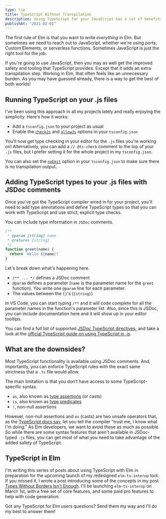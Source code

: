 ```yaml
---
type: tip
title: TypeScript Without Transpilation
description: Using TypeScript for your JavaScript has a lot of benefits. For Elm devs, the transpilation step is a burden. But you can get all the benefits and skip the transpilation.
publishAt: "2021-02-01"
---
```


The first rule of Elm is that you want to write *everything* in Elm. But sometimes we need to reach out to JavaScript, whether we're using ports, Custom Elements, or serverless functions. Sometimes JavaScript is just the right tool for the job.

If you're going to use JavaScript, then you may as well get the improved safety and tooling that TypeScript provides. Except that it adds an extra transpilation step. Working in Elm, that often feels like an unnecessary burden. As you may have guessed already, there is a way to get the best of both worlds!

## Running TypeScript on your .js files

I've been using this approach in all my projects lately and really enjoying the simplicity. Here's how it works:

- Add a `tsconfig.json` to your project as usual
- Enable the [`checkJs`](https://www.typescriptlang.org/tsconfig#checkJs) and [`allowJs`](https://www.typescriptlang.org/tsconfig#allowJs) options in your `tsconfig.json`

You'll now get type checking in your editor for the `.js` files you're working on! Alternatively, you can add a `// @ts-check` comment to the top of your `.js` files, but I prefer setting it for the whole project in my `tsconfig.json`.

You can also set the [`noEmit`](https://www.typescriptlang.org/tsconfig#noEmit) option in your `tsconfig.json` to make sure there is no transpilation output.

## Adding TypeScript types to your .js files with JSDoc comments

Once you've got the TypeScript compiler wired in for your project, you'll need to add type annotations and define TypeScript types so that you can work with TypeScript and use strict, explicit type checks.

You can include type information in `JSDoc` comments.

```javascript
/**
 * @param {string} name
 * @returns {string}
 */
function greet(name) {
  return `Hello ${name}!`
}
```

Let's break down what's happening here.

- `/** ... */` defines a JSDoc comment
- `@param` defines a parameter (`name` is the parameter name for the `greet` function). You write one `@param` line for each parameter.
- The values between the `{}`'s (`{string}`)

In VS Code, you can start typing `/**` and it will code complete for all the parameter names in the function's parameter list. Also, since this is JSDoc, you can include documentation here and it will show up in your editor tooltips.

You can find a full list of supported [JSDoc TypeScript directives](https://www.typescriptlang.org/docs/handbook/jsdoc-supported-types.html), and take a look at the [official TypeScript guide on using TypeScript in .js](https://www.typescriptlang.org/docs/handbook/intro-to-js-ts.html).

## What are the downsides?

Most TypeScript functionality is available using JSDoc comments. And, importantly, you can enforce TypeScript rules with the exact same strictness that a `.ts` file would allow.

The main limitation is that you don't have access to some TypeScript-specific syntax.

- `as`, also known as [type assertions](https://basarat.gitbook.io/typescript/type-system/type-assertion) (or casts)
- `is`, also known as [type predicates](https://www.typescriptlang.org/docs/handbook/advanced-types.html#using-type-predicates)
- `!`, non-null assertions

However, non-null assertions and `as` (casts) are two unsafe operators that, as the [TypeScript docs say](https://www.typescriptlang.org/docs/handbook/basic-types.html#type-assertions), let you tell the compiler "trust me, I know what I'm doing." As Elm developers, we want to avoid these as much as possible. So while there are some syntax features that aren't available in JSDoc-typed `.js` files, you can get most of what you need to take advantage of the added safety of TypeScript.

## TypeScript in Elm

I'm writing this series of posts about using TypeScript with Elm in preparation for the upcoming launch of my redesigned `elm-ts-interop` tool. If you missed it, I wrote a post introducing some of the concepts in my post [Types Without Borders Isn't Enough](https://functional.christmas/2020/11). I'll be launching `elm-ts-interop` on March 1st, with a free set of core features, and some paid pro features to help with code generation.

Got any TypeScript for Elm users questions? Send them my way and I'll do my best to answer them!
